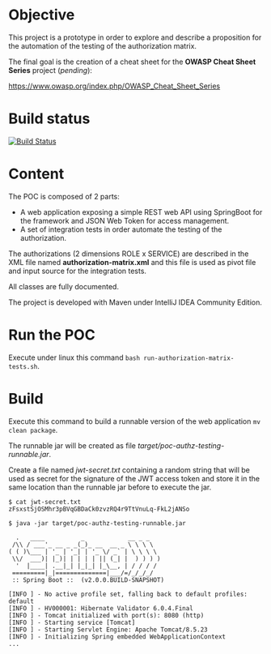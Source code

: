 # Objective

This project is a prototype in order to explore and describe a proposition for the automation of the testing of the authorization matrix.

The final goal is the creation of a cheat sheet for the **OWASP Cheat Sheet Series** project (*pending*):

https://www.owasp.org/index.php/OWASP_Cheat_Sheet_Series

# Build status

[![Build Status](https://travis-ci.org/righettod/poc-authz-testing.svg?branch=master)](https://travis-ci.org/righettod/poc-authz-testing)

# Content

The POC is composed of 2 parts:
* A web application exposing a simple REST web API using SpringBoot for the framework and JSON Web Token for access management.
* A set of integration tests in order automate the testing of the authorization.

The authorizations (2 dimensions ROLE x SERVICE) are described in the XML file named **authorization-matrix.xml** and this file is used as pivot file and input source for the integration tests.

All classes are fully documented.

The project is developed with Maven under IntelliJ IDEA Community Edition.

# Run the POC

Execute under linux this command `bash run-authorization-matrix-tests.sh`.

# Build

Execute this command to build a runnable version of the web application `mv clean package`.

The runnable jar will be created as file *target/poc-authz-testing-runnable.jar*.

Create a file named *jwt-secret.txt* containing a random string that will be used as secret for the signature of the JWT access token and store it in the same location than the runnable jar before to execute the jar.

```
$ cat jwt-secret.txt
zFsxstSjOSMhr3pBVqGBDaCk0zvzRQ4r9TtVnuLq-FkL2jANSo
```

```
$ java -jar target/poc-authz-testing-runnable.jar

  .   ____          _            __ _ _
 /\\ / ___'_ __ _ _(_)_ __  __ _ \ \ \ \
( ( )\___ | '_ | '_| | '_ \/ _` | \ \ \ \
 \\/  ___)| |_)| | | | | || (_| |  ) ) ) )
  '  |____| .__|_| |_|_| |_\__, | / / / /
 =========|_|==============|___/=/_/_/_/
 :: Spring Boot ::  (v2.0.0.BUILD-SNAPSHOT)

[INFO ] - No active profile set, falling back to default profiles: default
[INFO ] - HV000001: Hibernate Validator 6.0.4.Final
[INFO ] - Tomcat initialized with port(s): 8080 (http)
[INFO ] - Starting service [Tomcat]
[INFO ] - Starting Servlet Engine: Apache Tomcat/8.5.23
[INFO ] - Initializing Spring embedded WebApplicationContext
...
```
